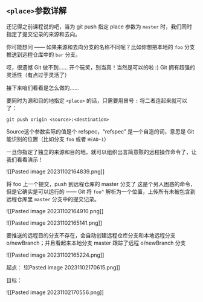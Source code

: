 ## `<place>`参数详解

还记得之前课程说的吧，当为 git push 指定 place 参数为 `master` 时，我们同时指定了提交记录的来源和去向。

你可能想问 —— 如果来源和去向分支的名称不同呢？比如你想把本地的 `foo` 分支推送到远程仓库中的 `bar` 分支。

哎，很遗憾 Git 做不到…… 开个玩笑，别当真！当然是可以的啦 :) Git 拥有超强的灵活性（有点过于灵活了）

接下来咱们看看是怎么做的……

要同时为源和目的地指定 `<place>` 的话，只需要用冒号 `:` 将二者连起来就可以了：

`git push origin <source>:<destination>`

Source这个参数实际的值是个 refspec，“refspec” 是一个自造的词，意思是 Git 能识别的位置（比如分支 `foo` 或者 `HEAD~1`）

一旦你指定了独立的来源和目的地，就可以组织出言简意赅的远程操作命令了，让我们看看演示！


![[Pasted image 20231102164839.png]]

将 foo 上一个提交，push 到远程仓库的 master 分支了
这是个另人困惑的命令，但是它确实是可以运行的 —— Git 将 `foo^` 解析为一个位置，上传所有未被包含到远程仓库里 `master` 分支中的提交记录。

![[Pasted image 20231102164910.png]]


![[Pasted image 20231102165141.png]]

要推送的远程目的分支不存在，会自动创建远程仓库分支和本地远程分支 o/newBranch；并且看起来本地分支 master 跟踪了远程 o/newBranch 分支

![[Pasted image 20231102165224.png]]



起点：
![[Pasted image 20231102170615.png]]

目标：

![[Pasted image 20231102170556.png]]